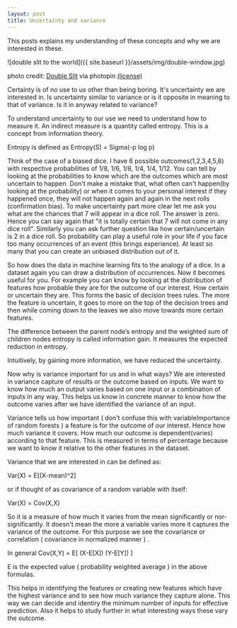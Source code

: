 ```yaml
---
layout: post
title: Uncertainty and variance
---
```

This posts explains my understanding of these concepts and why we are interested in these.

![double slit to the world]({{ site.baseurl }}/assets/img/double-window.jpg)

photo credit: [Double Slit](http://www.flickr.com/photos/39488690@N04/23314278599) via photopin [(license)](https://creativecommons.org/licenses/by-nc-nd/2.0/)

Certainty is of no use to us other than being boring. It's uncertainty we are interested in.
Is uncertainty similar to variance or is it opposite in meaning to that of variance. Is it in anyway related to variance?

To understand uncertainty to our use we need to understand how to measure it. An indirect measure is a quantity called entropy. This is a concept from information theory.

Entropy is defined as
Entropy(S) = Sigma(-p log p)


Think of the case of a biased dice. I have 6 possible outcomes(1,2,3,4,5,6) with respective probabilities of 1/8, 1/6, 1/8, 1/4, 1/4, 1/12. You can tell by looking at the probabilities to know which are the outcomes which are most uncertain to happen. Don't make a mistake that, what often can't happen(by looking at the probability) or when it comes to your personal interest if they happened once, they will not happen again and again in the next rolls (confirmation bias). To make uncertainty part more clear let me ask you what are the chances that 7 will appear in a dice roll. The answer is zero. Hence you can say again that "it is totally certain that 7 will not come in any dice roll". Similarly you can ask further question like how certain/uncertain is 2 in a dice roll. So probability can play a useful role in your life if you face too many occurrences of an event (this brings experience). At least so many that you can create an unbiased distribution out of it.

So how does the data in machine learning fits to the analogy of a dice. In a dataset again you can draw a distribution of occurrences. Now it becomes useful for you. For example you can know by looking at the distribution of features how probable they are for the outcome of our interest. How certain or uncertain they are. This forms the basic of decision trees rules. The more the feature is uncertain, it goes to more on the top of the decision trees and then while coming down to the leaves we also move towards more certain features.

The difference between the parent node’s entropy and the weighted sum of children nodes entropy is called information gain. It measures the expected reduction in entropy.

Intuitively, by gaining more information, we have reduced the uncertainty.

Now why is variance important for us and in what ways? We are interested in variance capture of results or the outcome based on inputs. We want to know how much an output varies based on one input or a combination of inputs in any way. This helps us know in concrete manner to know how the outcome varies after we have identified the variance of an input.

Variance tells us how important ( don't confuse this with variableImportance of random forests ) a
feature is for the outcome of our interest. Hence how much variance it covers. How much our outcome is dependent(varies) according to that feature.
This is measured in terms of percentage because we want to know it relative to the other features in the dataset.

Variance that we are interested in can be defined as:

Var(X) = E[(X-mean)^2]

or if thought of as covariance of a random variable with itself:

Var(X) = Cov(X,X)

So it is a measure of how much it varies from the mean significantly or nor-significantly. It doesn't mean the more a variable varies more it captures the variance of the outcome. For this purpose we see the covariance or correlation ( covariance in normalized manner ) .

In general
Cov(X,Y) = E[ (X-E[X]) (Y-E[Y]) ]

E is the expected value ( probability weighted average ) in the above formulas.

This helps in identifying the features or creating new features which have the highest variance and to see how much variance they capture alone. This way we can decide and identiry the minimum number of inputs for effective prediction. Also it helps to study further in what interesting ways these vary the outcome.
